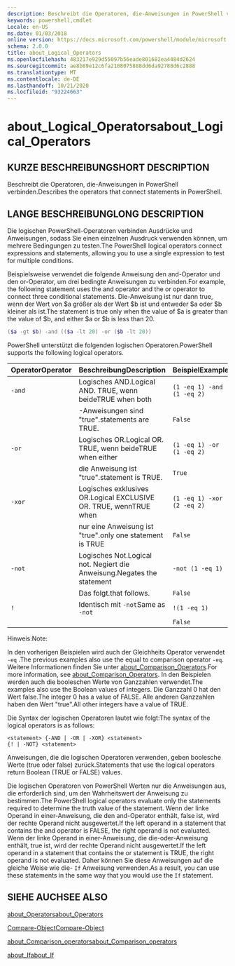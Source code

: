```yaml
---
description: Beschreibt die Operatoren, die-Anweisungen in PowerShell verbinden.
keywords: powershell,cmdlet
Locale: en-US
ms.date: 01/03/2018
online version: https://docs.microsoft.com/powershell/module/microsoft.powershell.core/about/about_logical_operators?view=powershell-6&WT.mc_id=ps-gethelp
schema: 2.0.0
title: about_Logical_Operators
ms.openlocfilehash: 483217e929d55097b56eade801682ea4484d2624
ms.sourcegitcommit: ae8b89e12c6fa2108075888dd6da92788d6c2888
ms.translationtype: MT
ms.contentlocale: de-DE
ms.lasthandoff: 10/21/2020
ms.locfileid: "93224663"
---
```

# <a name="about_logical_operators"></a><span data-ttu-id="c557e-104">about_Logical_Operators</span><span class="sxs-lookup"><span data-stu-id="c557e-104">about_Logical_Operators</span></span>

## <a name="short-description"></a><span data-ttu-id="c557e-105">KURZE BESCHREIBUNG</span><span class="sxs-lookup"><span data-stu-id="c557e-105">SHORT DESCRIPTION</span></span>
<span data-ttu-id="c557e-106">Beschreibt die Operatoren, die-Anweisungen in PowerShell verbinden.</span><span class="sxs-lookup"><span data-stu-id="c557e-106">Describes the operators that connect statements in PowerShell.</span></span>

## <a name="long-description"></a><span data-ttu-id="c557e-107">LANGE BESCHREIBUNG</span><span class="sxs-lookup"><span data-stu-id="c557e-107">LONG DESCRIPTION</span></span>

<span data-ttu-id="c557e-108">Die logischen PowerShell-Operatoren verbinden Ausdrücke und Anweisungen, sodass Sie einen einzelnen Ausdruck verwenden können, um mehrere Bedingungen zu testen.</span><span class="sxs-lookup"><span data-stu-id="c557e-108">The PowerShell logical operators connect expressions and statements, allowing you to use a single expression to test for multiple conditions.</span></span>

<span data-ttu-id="c557e-109">Beispielsweise verwendet die folgende Anweisung den and-Operator und den or-Operator, um drei bedingte Anweisungen zu verbinden.</span><span class="sxs-lookup"><span data-stu-id="c557e-109">For example, the following statement uses the and operator and the or operator to connect three conditional statements.</span></span> <span data-ttu-id="c557e-110">Die-Anweisung ist nur dann true, wenn der Wert von $a größer als der Wert $b ist und entweder $a oder $b kleiner als ist.</span><span class="sxs-lookup"><span data-stu-id="c557e-110">The statement is true only when the value of $a is greater than the value of $b, and either $a or $b is less than</span></span>
20.

```powershell
($a -gt $b) -and (($a -lt 20) -or ($b -lt 20))
```

<span data-ttu-id="c557e-111">PowerShell unterstützt die folgenden logischen Operatoren.</span><span class="sxs-lookup"><span data-stu-id="c557e-111">PowerShell supports the following logical operators.</span></span>

|<span data-ttu-id="c557e-112">Operator</span><span class="sxs-lookup"><span data-stu-id="c557e-112">Operator</span></span>|<span data-ttu-id="c557e-113">Beschreibung</span><span class="sxs-lookup"><span data-stu-id="c557e-113">Description</span></span>                        |<span data-ttu-id="c557e-114">Beispiel</span><span class="sxs-lookup"><span data-stu-id="c557e-114">Example</span></span>                   |
|--------|-----------------------------------|--------------------------|
|`-and`  |<span data-ttu-id="c557e-115">Logisches AND.</span><span class="sxs-lookup"><span data-stu-id="c557e-115">Logical AND.</span></span> <span data-ttu-id="c557e-116">TRUE, wenn beide</span><span class="sxs-lookup"><span data-stu-id="c557e-116">TRUE when both</span></span>        |`(1 -eq 1) -and (1 -eq 2)`|
|        |<span data-ttu-id="c557e-117">-Anweisungen sind "true".</span><span class="sxs-lookup"><span data-stu-id="c557e-117">statements are TRUE.</span></span>               |`False`                   |
|`-or`   |<span data-ttu-id="c557e-118">Logisches OR.</span><span class="sxs-lookup"><span data-stu-id="c557e-118">Logical OR.</span></span> <span data-ttu-id="c557e-119">TRUE, wenn beide</span><span class="sxs-lookup"><span data-stu-id="c557e-119">TRUE when either</span></span>       |`(1 -eq 1) -or (1 -eq 2)` |
|        |<span data-ttu-id="c557e-120">die Anweisung ist "true".</span><span class="sxs-lookup"><span data-stu-id="c557e-120">statement is TRUE.</span></span>                 |`True`                    |
|`-xor`  |<span data-ttu-id="c557e-121">Logisches exklusives OR.</span><span class="sxs-lookup"><span data-stu-id="c557e-121">Logical EXCLUSIVE OR.</span></span> <span data-ttu-id="c557e-122">TRUE, wenn</span><span class="sxs-lookup"><span data-stu-id="c557e-122">TRUE when</span></span>    |`(1 -eq 1) -xor (2 -eq 2)`|
|        |<span data-ttu-id="c557e-123">nur eine Anweisung ist "true".</span><span class="sxs-lookup"><span data-stu-id="c557e-123">only one statement is TRUE</span></span>         |`False`                   |
|`-not`  |<span data-ttu-id="c557e-124">Logisches Not.</span><span class="sxs-lookup"><span data-stu-id="c557e-124">Logical not.</span></span> <span data-ttu-id="c557e-125">Negiert die Anweisung.</span><span class="sxs-lookup"><span data-stu-id="c557e-125">Negates the statement</span></span> |`-not (1 -eq 1)`          |
|        |<span data-ttu-id="c557e-126">Das folgt.</span><span class="sxs-lookup"><span data-stu-id="c557e-126">that follows.</span></span>                      |`False`                   |
|`!`     |<span data-ttu-id="c557e-127">Identisch mit `-not`</span><span class="sxs-lookup"><span data-stu-id="c557e-127">Same as `-not`</span></span>                     |`!(1 -eq 1)`              |
|        |                                   |`False`                   |

 <span data-ttu-id="c557e-128">Hinweis:</span><span class="sxs-lookup"><span data-stu-id="c557e-128">Note:</span></span>

<span data-ttu-id="c557e-129">In den vorherigen Beispielen wird auch der Gleichheits Operator verwendet `-eq` .</span><span class="sxs-lookup"><span data-stu-id="c557e-129">The previous examples also use the equal to comparison operator `-eq`.</span></span> <span data-ttu-id="c557e-130">Weitere Informationen finden Sie unter [about_Comparison_Operators](about_Comparison_Operators.md).</span><span class="sxs-lookup"><span data-stu-id="c557e-130">For more information, see [about_Comparison_Operators](about_Comparison_Operators.md).</span></span> <span data-ttu-id="c557e-131">In den Beispielen werden auch die booleschen Werte von Ganzzahlen verwendet.</span><span class="sxs-lookup"><span data-stu-id="c557e-131">The examples also use the Boolean values of integers.</span></span> <span data-ttu-id="c557e-132">Die Ganzzahl 0 hat den Wert false.</span><span class="sxs-lookup"><span data-stu-id="c557e-132">The integer 0 has a value of FALSE.</span></span> <span data-ttu-id="c557e-133">Alle anderen Ganzzahlen haben den Wert "true".</span><span class="sxs-lookup"><span data-stu-id="c557e-133">All other integers have a value of TRUE.</span></span>

<span data-ttu-id="c557e-134">Die Syntax der logischen Operatoren lautet wie folgt:</span><span class="sxs-lookup"><span data-stu-id="c557e-134">The syntax of the logical operators is as follows:</span></span>

```
<statement> {-AND | -OR | -XOR} <statement>
{! | -NOT} <statement>
```

<span data-ttu-id="c557e-135">Anweisungen, die die logischen Operatoren verwenden, geben boolesche Werte (true oder false) zurück.</span><span class="sxs-lookup"><span data-stu-id="c557e-135">Statements that use the logical operators return Boolean (TRUE or FALSE) values.</span></span>

<span data-ttu-id="c557e-136">Die logischen Operatoren von PowerShell Werten nur die Anweisungen aus, die erforderlich sind, um den Wahrheitswert der Anweisung zu bestimmen.</span><span class="sxs-lookup"><span data-stu-id="c557e-136">The PowerShell logical operators evaluate only the statements required to determine the truth value of the statement.</span></span> <span data-ttu-id="c557e-137">Wenn der linke Operand in einer-Anweisung, die den and-Operator enthält, false ist, wird der rechte Operand nicht ausgewertet.</span><span class="sxs-lookup"><span data-stu-id="c557e-137">If the left operand in a statement that contains the and operator is FALSE, the right operand is not evaluated.</span></span>
<span data-ttu-id="c557e-138">Wenn der linke Operand in einer-Anweisung, die die-oder-Anweisung enthält, true ist, wird der rechte Operand nicht ausgewertet.</span><span class="sxs-lookup"><span data-stu-id="c557e-138">If the left operand in a statement that contains the or statement is TRUE, the right operand is not evaluated.</span></span> <span data-ttu-id="c557e-139">Daher können Sie diese Anweisungen auf die gleiche Weise wie die- `If` Anweisung verwenden.</span><span class="sxs-lookup"><span data-stu-id="c557e-139">As a result, you can use these statements in the same way that you would use the `If` statement.</span></span>

## <a name="see-also"></a><span data-ttu-id="c557e-140">SIEHE AUCH</span><span class="sxs-lookup"><span data-stu-id="c557e-140">SEE ALSO</span></span>

[<span data-ttu-id="c557e-141">about_Operators</span><span class="sxs-lookup"><span data-stu-id="c557e-141">about_Operators</span></span>](about_Operators.md)

[<span data-ttu-id="c557e-142">Compare-Object</span><span class="sxs-lookup"><span data-stu-id="c557e-142">Compare-Object</span></span>](xref:Microsoft.PowerShell.Utility.Compare-Object)

[<span data-ttu-id="c557e-143">about_Comparison_operators</span><span class="sxs-lookup"><span data-stu-id="c557e-143">about_Comparison_operators</span></span>](about_Comparison_Operators.md)

[<span data-ttu-id="c557e-144">about_If</span><span class="sxs-lookup"><span data-stu-id="c557e-144">about_If</span></span>](about_If.md)
